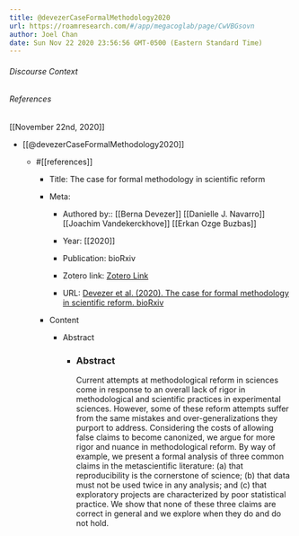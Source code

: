 ```yaml
---
title: @devezerCaseFormalMethodology2020
url: https://roamresearch.com/#/app/megacoglab/page/CwVBGsovn
author: Joel Chan
date: Sun Nov 22 2020 23:56:56 GMT-0500 (Eastern Standard Time)
---
```




###### Discourse Context



###### References

[[November 22nd, 2020]]

- [[@devezerCaseFormalMethodology2020]]

    - #[[references]]

        - Title: The case for formal methodology in scientific reform

        - Meta:

            - Authored by:: [[Berna Devezer]] [[Danielle J. Navarro]] [[Joachim Vandekerckhove]] [[Erkan Ozge Buzbas]]

            - Year: [[2020]]

            - Publication: bioRxiv

            - Zotero link: [Zotero Link](zotero://select/items/1_TE5RZSTP)

            - URL: [Devezer et al. (2020). The case for formal methodology in scientific reform. bioRxiv](https://www.biorxiv.org/content/10.1101/2020.04.26.048306v1)

        - Content

            - Abstract

                - <h3>Abstract</h3> <p>Current attempts at methodological reform in sciences come in response to an overall lack of rigor in methodological and scientific practices in experimental sciences. However, some of these reform attempts suffer from the same mistakes and over-generalizations they purport to address. Considering the costs of allowing false claims to become canonized, we argue for more rigor and nuance in methodological reform. By way of example, we present a formal analysis of three common claims in the metascientific literature: (a) that reproducibility is the cornerstone of science; (b) that data must not be used twice in any analysis; and (c) that exploratory projects are characterized by poor statistical practice. We show that none of these three claims are correct in general and we explore when they do and do not hold.</p>
